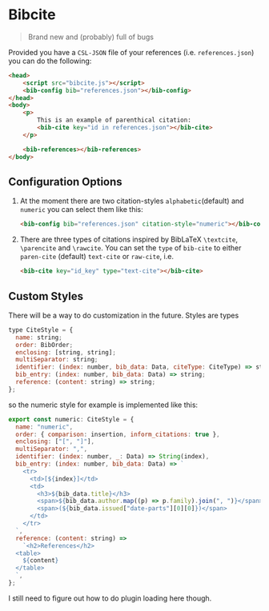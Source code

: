 
# Bibcite

> Brand new and (probably) full of bugs

Provided you have a `CSL-JSON` file of your references (i.e. `references.json`)
you can do the following:

```html
<head>
	<script src="bibcite.js"></script>
	<bib-config bib="references.json"></bib-config>
</head>
<body>
	<p>
		This is an example of parenthical citation:
		<bib-cite key="id in references.json"></bib-cite>
	</p>

	<bib-references></bib-references>
</body>
```

## Configuration Options

1. At the moment there are two citation-styles `alphabetic`(default) and
`numeric` you can select them like this:

	```html
	<bib-config bib="references.json" citation-style="numeric"></bib-config>
	```

2. There are three types of citations inspired by BibLaTeX `\textcite`,
`\parencite` and `\rawcite`. You can set the `type` of `bib-cite` to either
	`paren-cite` (default) `text-cite` or `raw-cite`, i.e.

	```html
	<bib-cite key="id_key" type="text-cite"></bib-cite>
	```

## Custom Styles

There will be a way to do customization in the future. Styles are types

```javascript
type CiteStyle = {
  name: string;
  order: BibOrder;
  enclosing: [string, string];
  multiSeparator: string;
  identifier: (index: number, bib_data: Data, citeType: CiteType) => string;
  bib_entry: (index: number, bib_data: Data) => string;
  reference: (content: string) => string;
};
```

so the numeric style for example is implemented like this:

```javascript
export const numeric: CiteStyle = {
  name: "numeric",
  order: { comparison: insertion, inform_citations: true },
  enclosing: ["[", "]"],
  multiSeparator: ",",
  identifier: (index: number, _: Data) => String(index),
  bib_entry: (index: number, bib_data: Data) => `
    <tr>
      <td>[${index}]</td>
      <td>
        <h3>${bib_data.title}</h3>
        <span>${bib_data.author.map((p) => p.family).join(", ")}</span>
        <span>(${bib_data.issued["date-parts"][0][0]})</span>
      </td>
    </tr>
  `,
  reference: (content: string) =>
    `<h2>References</h2>
  <table>
    ${content}
  </table>
  `,
};
```

I still need to figure out how to do plugin loading here though.